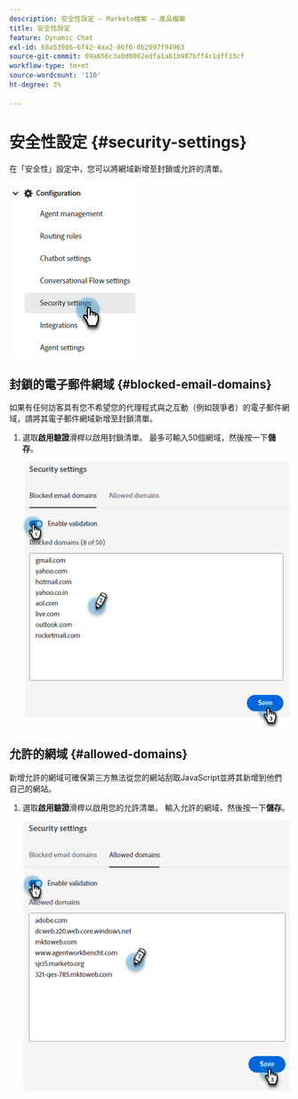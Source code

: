 ```yaml
---
description: 安全性設定 — Marketo檔案 — 產品檔案
title: 安全性設定
feature: Dynamic Chat
exl-id: 68a53986-6f42-4aa2-86f6-0b2097f94963
source-git-commit: 09a656c3a0d0002edfa1a61b987bff4c1dff33cf
workflow-type: tm+mt
source-wordcount: '110'
ht-degree: 3%

---
```


# 安全性設定 {#security-settings}

在「安全性」設定中，您可以將網域新增至封鎖或允許的清單。

![](assets/security-settings-1.png)

## 封鎖的電子郵件網域 {#blocked-email-domains}

如果有任何訪客具有您不希望您的代理程式與之互動（例如競爭者）的電子郵件網域，請將其電子郵件網域新增至封鎖清單。

1. 選取&#x200B;**啟用驗證**&#x200B;滑桿以啟用封鎖清單。 最多可輸入50個網域，然後按一下&#x200B;**儲存**。

   ![](assets/security-settings-2.png)

## 允許的網域 {#allowed-domains}

新增允許的網域可確保第三方無法從您的網站刮取JavaScript並將其新增到他們自己的網站。

1. 選取&#x200B;**啟用驗證**&#x200B;滑桿以啟用您的允許清單。 輸入允許的網域，然後按一下&#x200B;**儲存**。

   ![](assets/security-settings-3.png)
